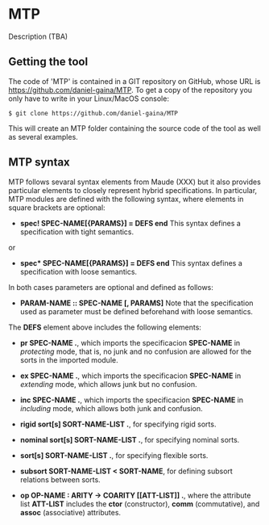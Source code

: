 MTP
==================================================

Description (TBA)

Getting the tool
----------------

The code of 'MTP' is contained in a GIT repository on GitHub, whose URL is
https://github.com/daniel-gaina/MTP. To get a copy of the repository you only
have to write in your Linux/MacOS console:

    $ git clone https://github.com/daniel-gaina/MTP

This will create an MTP folder containing the source code of the tool as well as
several examples.

MTP syntax
----------

MTP follows sevaral syntax elements from Maude (XXX) but it also provides
particular elements to closely represent hybrid specifications. In particular,
MTP modules are defined with the following syntax, where elements in square
brackets are optional:

* **spec! SPEC-NAME[{PARAMS}] = DEFS end** This syntax defines a specification
with tight semantics.

or

* __spec* SPEC-NAME[{PARAMS}] = DEFS end__ This syntax defines a specification
with loose semantics.

In both cases parameters are optional and defined as follows:

* **PARAM-NAME :: SPEC-NAME [, PARAMS]** Note that the specification used as
parameter must be defined beforehand with loose semantics.

The **DEFS** element above includes the following elements:

* **pr SPEC-NAME .**, which imports the specificacion **SPEC-NAME** in *protecting*
mode, that is, no junk and no confusion are allowed for the sorts in the imported
module.

* **ex SPEC-NAME .**, which imports the specificacion **SPEC-NAME** in *extending*
mode, which allows junk but no confusion.

* **inc SPEC-NAME .**, which imports the specificacion **SPEC-NAME** in *including*
mode, which allows both junk and confusion.

* **rigid sort[s] SORT-NAME-LIST .**, for specifying rigid sorts.

* **nominal sort[s] SORT-NAME-LIST .**, for specifying nominal sorts.

* **sort[s] SORT-NAME-LIST .**, for specifying flexible sorts.

* **subsort SORT-NAME-LIST < SORT-NAME**, for defining subsort relations between
sorts.

* **op OP-NAME : ARITY -> COARITY [[ATT-LIST]] .**, where the attribute list
**ATT-LIST** includes the **ctor** (constructor), **comm** (commutative), and **assoc**
(associative) attributes.